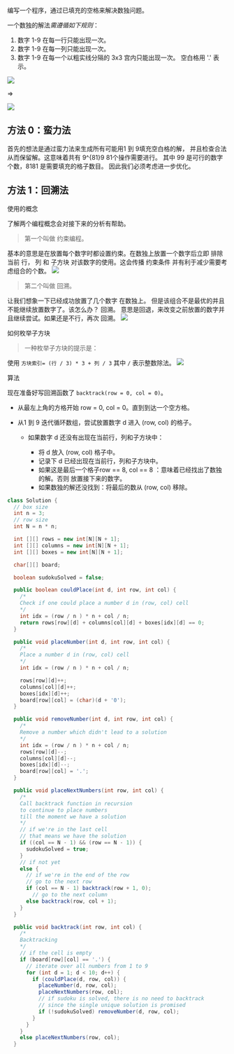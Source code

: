 编写一个程序，通过已填充的空格来解决数独问题。

一个数独的解法*需遵循如下规则*：
1. 数字 1-9 在每一行只能出现一次。
2. 数字 1-9 在每一列只能出现一次。
3. 数字 1-9 在每一个以粗实线分隔的 3x3 宫内只能出现一次。
空白格用 '.' 表示。

![](https://github.com/lishangzhi/Leetcode-Algorithm-Coding/blob/master/resource/37/Q/1.png)

=>

![](https://github.com/lishangzhi/Leetcode-Algorithm-Coding/blob/master/resource/37/Q/2.png)


## 方法 0：蛮力法
首先的想法是通过蛮力法来生成所有可能用1 到 9填充空白格的解，
并且检查合法从而保留解。这意味着共有 9^{81}9 81个操作需要进行。
其中 99 是可行的数字个数，8181 是需要填充的格子数目。
因此我们必须考虑进一步优化。




## 方法 1：回溯法
使用的概念

了解两个编程概念会对接下来的分析有帮助。

> 第一个叫做 约束编程。

基本的意思是在放置每个数字时都设置约束。在数独上放置一个数字后立即
排除当前 行， 列 和 子方块 对该数字的使用。这会传播 约束条件 并有利于减少需要考虑组合的个数。
![](https://github.com/lishangzhi/Leetcode-Algorithm-Coding/blob/master/resource/37/A/4.png)


> 第二个叫做 回溯。

让我们想象一下已经成功放置了几个数字
在数独上。
但是该组合不是最优的并且不能继续放置数字了。该怎么办？ 回溯。
意思是回退，来改变之前放置的数字并且继续尝试。如果还是不行，再次 回溯。
![](https://github.com/lishangzhi/Leetcode-Algorithm-Coding/blob/master/resource/37/A/5.png)



如何枚举子方块

> 一种枚举子方块的提示是：

使用 `方块索引= (行 / 3) * 3 + 列 / 3`
其中 `/` 表示整数除法。
![](https://github.com/lishangzhi/Leetcode-Algorithm-Coding/blob/master/resource/37/A/6.png)



算法

现在准备好写回溯函数了
`backtrack(row = 0, col = 0)`。

- 从最左上角的方格开始 row = 0, col = 0。直到到达一个空方格。

- 从1 到 9 迭代循环数组，尝试放置数字 d 进入 (row, col) 的格子。

    - 如果数字 d 还没有出现在当前行，列和子方块中：

        - 将 d 放入 (row, col) 格子中。
        - 记录下 d 已经出现在当前行，列和子方块中。
        - 如果这是最后一个格子row == 8, col == 8 ：意味着已经找出了数独的解。否则 放置接下来的数字。
        - 如果数独的解还没找到：将最后的数从 (row, col) 移除。
```java
class Solution {
  // box size
  int n = 3;
  // row size
  int N = n * n;

  int [][] rows = new int[N][N + 1];
  int [][] columns = new int[N][N + 1];
  int [][] boxes = new int[N][N + 1];

  char[][] board;

  boolean sudokuSolved = false;

  public boolean couldPlace(int d, int row, int col) {
    /*
    Check if one could place a number d in (row, col) cell
    */
    int idx = (row / n ) * n + col / n;
    return rows[row][d] + columns[col][d] + boxes[idx][d] == 0;
  }

  public void placeNumber(int d, int row, int col) {
    /*
    Place a number d in (row, col) cell
    */
    int idx = (row / n ) * n + col / n;

    rows[row][d]++;
    columns[col][d]++;
    boxes[idx][d]++;
    board[row][col] = (char)(d + '0');
  }

  public void removeNumber(int d, int row, int col) {
    /*
    Remove a number which didn't lead to a solution
    */
    int idx = (row / n ) * n + col / n;
    rows[row][d]--;
    columns[col][d]--;
    boxes[idx][d]--;
    board[row][col] = '.';
  }

  public void placeNextNumbers(int row, int col) {
    /*
    Call backtrack function in recursion
    to continue to place numbers
    till the moment we have a solution
    */
    // if we're in the last cell
    // that means we have the solution
    if ((col == N - 1) && (row == N - 1)) {
      sudokuSolved = true;
    }
    // if not yet
    else {
      // if we're in the end of the row
      // go to the next row
      if (col == N - 1) backtrack(row + 1, 0);
        // go to the next column
      else backtrack(row, col + 1);
    }
  }

  public void backtrack(int row, int col) {
    /*
    Backtracking
    */
    // if the cell is empty
    if (board[row][col] == '.') {
      // iterate over all numbers from 1 to 9
      for (int d = 1; d < 10; d++) {
        if (couldPlace(d, row, col)) {
          placeNumber(d, row, col);
          placeNextNumbers(row, col);
          // if sudoku is solved, there is no need to backtrack
          // since the single unique solution is promised
          if (!sudokuSolved) removeNumber(d, row, col);
        }
      }
    }
    else placeNextNumbers(row, col);
  }
```
